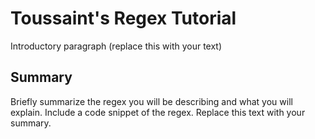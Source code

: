 # Toussaint's Regex Tutorial


Introductory paragraph (replace this with your text)


## Summary


Briefly summarize the regex you will be describing and what you will explain. Include a code snippet of the regex. Replace this text with your summary.
